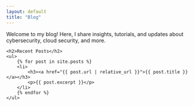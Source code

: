 ```yaml
---
layout: default
title: "Blog"
---
```


<div class="content">
    <p>Welcome to my blog! Here, I share insights, tutorials, and updates about cybersecurity, cloud security, and more.</p>

    <h2>Recent Posts</h2>
    <ul>
        {% for post in site.posts %}
        <li>
            <h3><a href="{{ post.url | relative_url }}">{{ post.title }}</a></h3>
            <p>{{ post.excerpt }}</p>
        </li>
        {% endfor %}
    </ul>
</div>
